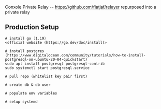 Conxole Private Relay -- https://github.com/fiatjaf/relayer repurposed into a private relay

## Production Setup
```
# install go (1.19)
<official website (https://go.dev/doc/install)>

# install postgres (https://www.digitalocean.com/community/tutorials/how-to-install-postgresql-on-ubuntu-20-04-quickstart)
sudo apt install postgresql postgresql-contrib
sudo systemctl start postgresql.service

# pull repo (whitelist key pair first)

# create db & db user

# populate env variables

# setup systemd
```
